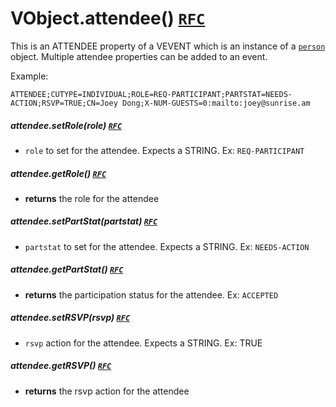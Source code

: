 # VObject.attendee() [`RFC`](http://tools.ietf.org/html/rfc5545#section-3.8.4.1)

This is an ATTENDEE property of a VEVENT which is an instance of a [`person`](./docs/person.md) object. Multiple attendee properties can be added to an event.

Example:

```
ATTENDEE;CUTYPE=INDIVIDUAL;ROLE=REQ-PARTICIPANT;PARTSTAT=NEEDS-ACTION;RSVP=TRUE;CN=Joey Dong;X-NUM-GUESTS=0:mailto:joey@sunrise.am
```

##### attendee.setRole(role) [`RFC`](http://tools.ietf.org/html/rfc5545#section-3.2.16)

- `role` to set for the attendee. Expects a STRING. Ex: `REQ-PARTICIPANT`

##### attendee.getRole() [`RFC`](http://tools.ietf.org/html/rfc5545#section-3.2.16)

- **returns** the role for the attendee

##### attendee.setPartStat(partstat) [`RFC`](http://tools.ietf.org/html/rfc5545#section-3.2.12)

- `partstat` to set for the attendee. Expects a STRING. Ex: `NEEDS-ACTION`

##### attendee.getPartStat() [`RFC`](http://tools.ietf.org/html/rfc5545#section-3.2.12)

- **returns** the participation status for the attendee. Ex: `ACCEPTED`

##### attendee.setRSVP(rsvp) [`RFC`](http://tools.ietf.org/html/rfc5545#section-3.2.17)

- `rsvp` action for the attendee. Expects a STRING. Ex: TRUE

##### attendee.getRSVP() [`RFC`](http://tools.ietf.org/html/rfc5545#section-3.2.17)

- **returns** the rsvp action for the attendee
